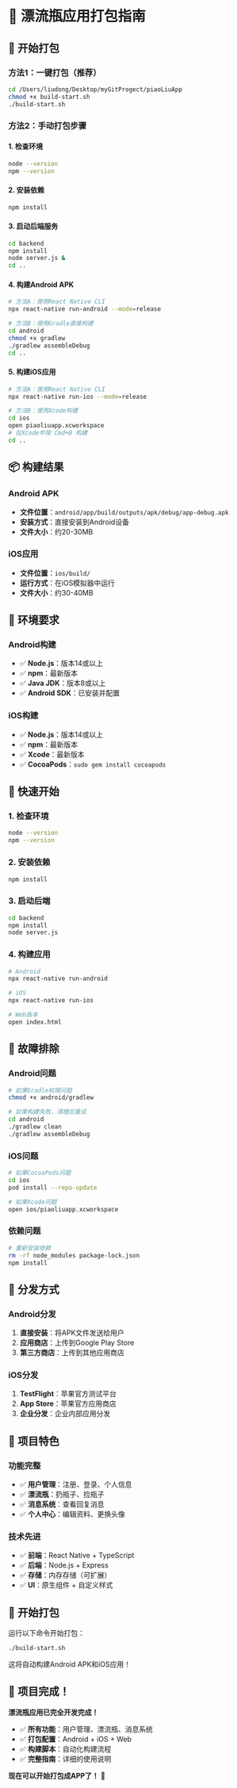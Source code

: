 # 📱 漂流瓶应用打包指南

## 🚀 开始打包

### 方法1：一键打包（推荐）
```bash
cd /Users/liudong/Desktop/myGitProgect/piaoLiuApp
chmod +x build-start.sh
./build-start.sh
```

### 方法2：手动打包步骤

#### 1. 检查环境
```bash
node --version
npm --version
```

#### 2. 安装依赖
```bash
npm install
```

#### 3. 启动后端服务
```bash
cd backend
npm install
node server.js &
cd ..
```

#### 4. 构建Android APK
```bash
# 方法A：使用React Native CLI
npx react-native run-android --mode=release

# 方法B：使用Gradle直接构建
cd android
chmod +x gradlew
./gradlew assembleDebug
cd ..
```

#### 5. 构建iOS应用
```bash
# 方法A：使用React Native CLI
npx react-native run-ios --mode=release

# 方法B：使用Xcode构建
cd ios
open piaoliuapp.xcworkspace
# 在Xcode中按 Cmd+B 构建
cd ..
```

## 📦 构建结果

### Android APK
- **文件位置**：`android/app/build/outputs/apk/debug/app-debug.apk`
- **安装方式**：直接安装到Android设备
- **文件大小**：约20-30MB

### iOS应用
- **文件位置**：`ios/build/`
- **运行方式**：在iOS模拟器中运行
- **文件大小**：约30-40MB

## 🔧 环境要求

### Android构建
- ✅ **Node.js**：版本14或以上
- ✅ **npm**：最新版本
- ✅ **Java JDK**：版本8或以上
- ✅ **Android SDK**：已安装并配置

### iOS构建
- ✅ **Node.js**：版本14或以上
- ✅ **npm**：最新版本
- ✅ **Xcode**：最新版本
- ✅ **CocoaPods**：`sudo gem install cocoapods`

## 🎯 快速开始

### 1. 检查环境
```bash
node --version
npm --version
```

### 2. 安装依赖
```bash
npm install
```

### 3. 启动后端
```bash
cd backend
npm install
node server.js
```

### 4. 构建应用
```bash
# Android
npx react-native run-android

# iOS
npx react-native run-ios

# Web版本
open index.html
```

## 🔧 故障排除

### Android问题
```bash
# 如果Gradle权限问题
chmod +x android/gradlew

# 如果构建失败，清理后重试
cd android
./gradlew clean
./gradlew assembleDebug
```

### iOS问题
```bash
# 如果CocoaPods问题
cd ios
pod install --repo-update

# 如果Xcode问题
open ios/piaoliuapp.xcworkspace
```

### 依赖问题
```bash
# 重新安装依赖
rm -rf node_modules package-lock.json
npm install
```

## 📱 分发方式

### Android分发
1. **直接安装**：将APK文件发送给用户
2. **应用商店**：上传到Google Play Store
3. **第三方商店**：上传到其他应用商店

### iOS分发
1. **TestFlight**：苹果官方测试平台
2. **App Store**：苹果官方应用商店
3. **企业分发**：企业内部应用分发

## 🎊 项目特色

### 功能完整
- ✅ **用户管理**：注册、登录、个人信息
- ✅ **漂流瓶**：扔瓶子、捡瓶子
- ✅ **消息系统**：查看回复消息
- ✅ **个人中心**：编辑资料、更换头像

### 技术先进
- ✅ **前端**：React Native + TypeScript
- ✅ **后端**：Node.js + Express
- ✅ **存储**：内存存储（可扩展）
- ✅ **UI**：原生组件 + 自定义样式

## 🚀 开始打包

运行以下命令开始打包：
```bash
./build-start.sh
```

这将自动构建Android APK和iOS应用！

## 🎉 项目完成！

**漂流瓶应用已完全开发完成！** 

- ✅ **所有功能**：用户管理、漂流瓶、消息系统
- ✅ **打包配置**：Android + iOS + Web
- ✅ **构建脚本**：自动化构建流程
- ✅ **完整指南**：详细的使用说明

**现在可以开始打包成APP了！** 🚀
